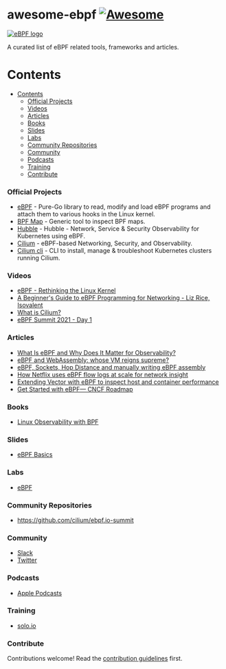 # awesome-ebpf [![Awesome](https://awesome.re/badge.svg)](https://awesome.re)

<a href="https://ebpf.io/">
    <img src="https://ebpf.io/static/logo-big-9cf8920e80cdc57e6ea60825ebe287ca.png"
         alt="eBPF logo" title="eBPF" />
</a>
</br>

A curated list of eBPF related tools, frameworks and articles.

# Contents

- [Contents](#contents)
    - [Official Projects](#official-projects)
    - [Videos](#videos)
    - [Articles](#articles)
    - [Books](#books)
    - [Slides](#slides)
    - [Labs](#labs)
    - [Community Repositories](#community-repositories)
    - [Community](#community)
    - [Podcasts](#podcasts)
    - [Training](#training)
    - [Contribute](#contribute)


### Official Projects

- [eBPF](https://github.com/cilium/ebpf) - Pure-Go library to read, modify and load eBPF programs and attach them to various hooks in the Linux kernel.
- [BPF Map](https://github.com/cilium/bpf-map) - Generic tool to inspect BPF maps.
- [Hubble](https://github.com/cilium/hubble) - Hubble - Network, Service & Security Observability for Kubernetes using eBPF.
- [Cilium](https://github.com/cilium/cilium) - eBPF-based Networking, Security, and Observability.
- [Cilium cli](https://github.com/cilium/cilium-cli) - CLI to install, manage & troubleshoot Kubernetes clusters running Cilium.


### Videos

- [eBPF - Rethinking the Linux Kernel](https://www.youtube.com/watch?v=f-oTe-dmfyI)
- [A Beginner's Guide to eBPF Programming for Networking - Liz Rice, Isovalent](https://www.youtube.com/watch?v=0p987hCplbk)
- [What is Cilium?](https://www.youtube.com/watch?v=ELyib78vjRY)
- [eBPF Summit 2021 - Day 1](https://www.youtube.com/watch?v=Kp3PHPuFkaA&t=67s)

### Articles

- [What Is eBPF and Why Does It Matter for Observability?](https://newrelic.com/blog/best-practices/what-is-ebpf)
- [eBPF and WebAssembly: whose VM reigns supreme?](https://medium.com/codex/ebpf-and-webassembly-whose-vm-reigns-supreme-c2861ce08f89)
- [eBPF, Sockets, Hop Distance and manually writing eBPF assembly](https://medium.com/cloudflare-blog/ebpf-sockets-hop-distance-and-manually-writing-ebpf-assembly-522006c07099)
- [How Netflix uses eBPF flow logs at scale for network insight](https://medium.com/netflix-techblog/how-netflix-uses-ebpf-flow-logs-at-scale-for-network-insight-e3ea997dca96)
- [Extending Vector with eBPF to inspect host and container performance](https://medium.com/netflix-techblog/extending-vector-with-ebpf-to-inspect-host-and-container-performance-5da3af4c584b)
- [Get Started with eBPF— CNCF Roadmap](https://medium.com/@buraktahtacioglu/get-started-with-ebpf-cncf-roadmap-5674d3859728)

### Books

- [Linux Observability with BPF](https://www.oreilly.com/library/view/linux-observability-with/9781492050193/)

### Slides

- [eBPF Basics](https://www.slideshare.net/MichaelKehoe3/ebpf-basics-149201150)

### Labs

- [eBPF](https://www.katacoda.com/va/scenarios/ebpf)

### Community Repositories

- https://github.com/cilium/ebpf.io-summit

### Community

- [Slack](cilium.slack.com)
- [Twitter](https://twitter.com/ciliumproject)

### Podcasts

- [Apple Podcasts](https://podcasts.apple.com/by/podcast/ebpf-and-falco-with-leonardo-di-donato/id1370049232?i=1000465995508)

### Training

- [solo.io](https://app.livestorm.co/solo-io/fundamentals-for-ebpf-workshop-with-certification-option-emea-033022?type=detailed&utm_campaign=22Q1_EMEA_EVE_Solo-Workshop_033022-FundeBPF&utm_source=website&utm_medium=events%20page&utm_content=Livestorm%20Page)

### Contribute
Contributions welcome! Read the [contribution guidelines](contributing.md) first.
